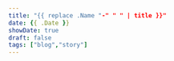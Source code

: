 ```yaml
---
title: "{{ replace .Name "-" " " | title }}"
date: {{ .Date }}
showDate: true
draft: false
tags: ["blog","story"]
---
```


